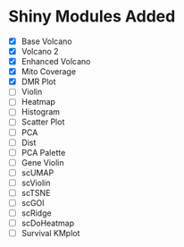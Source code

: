 

# Shiny Modules Added

- [X] Base Volcano
- [X] Volcano 2
- [X] Enhanced Volcano
- [X] Mito Coverage
- [X] DMR Plot
- [ ] Violin
- [ ] Heatmap
- [ ] Histogram
- [ ] Scatter Plot
- [ ] PCA
- [ ] Dist
- [ ] PCA Palette
- [ ] Gene Violin
- [ ] scUMAP
- [ ] scViolin
- [ ] scTSNE
- [ ] scGOI
- [ ] scRidge
- [ ] scDoHeatmap
- [ ] Survival KMplot
